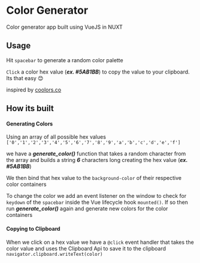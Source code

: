# Color Generator
Color generator app built using VueJS in NUXT

## Usage
Hit `spacebar` to generate a random color palette

`Click` a color hex value (***ex. #5AB1BB***) to copy the value to your clipboard. Its that easy 😊

inspired by [coolors.co](https://coolors.co/)

## How its built
#### Generating Colors
Using an array of all possible hex values `['0','1','2','3','4','5','6','7','8','9','a','b','c','d','e','f']`

we have a ***generate_color()*** function that takes a random character from the array and builds a string ***6*** characters long creating the hex value (***ex. #5AB1BB***)

We then bind that hex value to the `background-color` of their respective color containers

To change the color we add an event listener on the window to check for `keydown` of the `spacebar` inside the Vue lifecycle hook `mounted()`. If so then run ***generate_color()*** again and generate new colors for the color containers

#### Copying to Clipboard
When we click on a hex value we have a `@click` event handler that takes the color value and uses the Clipboard Api to save it to the clipboard `navigator.clipboard.writeText(color)`